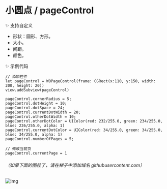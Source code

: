 # 小圆点 / pageControl

✨ 支持自定义

- 形状：圆形、方形。
- 大小。
- 间距。
- 颜色。

✨ 示例代码

	// 添加控件
	let pageControl = WOPageControl(frame: CGRect(x:110, y:150, width: 200, height: 20))
    view.addSubview(pageControl)
    
    pageControl.cornerRadius = 5;
    pageControl.dotHeight = 10;
    pageControl.dotSpace = 24;
    pageControl.currentDotWidth = 20;
    pageControl.otherDotWidth = 10;
    pageControl.otherDotColor = UIColor(red: 232/255.0, green: 234/255.0, blue: 236/255.0, alpha: 1)
    pageControl.currentDotColor = UIColor(red: 34/255.0, green: 34/255.0, blue: 34/255.0, alpha: 1)
    pageControl.numberOfPages = 5;

    // 修改当前页
    pageControl.currentPage = 1

###### （如果下面的图挂了，请在梯子中添加域名 githubusercontent.com）

![img](https://github.com/wayone/WOPageControl/blob/master/animation.gif)
